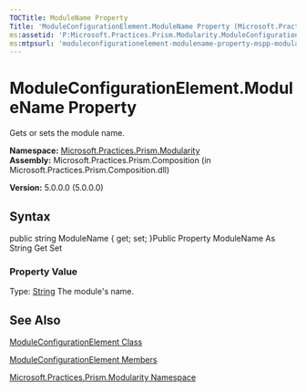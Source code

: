 ```yaml
---
TOCTitle: ModuleName Property
Title: 'ModuleConfigurationElement.ModuleName Property (Microsoft.Practices.Prism.Modularity)'
ms:assetid: 'P:Microsoft.Practices.Prism.Modularity.ModuleConfigurationElement.ModuleName'
ms:mtpsurl: 'moduleconfigurationelement-modulename-property-mspp-modularity.md'
---
```


# ModuleConfigurationElement.ModuleName Property

Gets or sets the module name.

**Namespace:** [Microsoft.Practices.Prism.Modularity](https://msdn.microsoft.com/library/microsoft.practices.prism.modularity)
**Assembly:** Microsoft.Practices.Prism.Composition (in Microsoft.Practices.Prism.Composition.dll)

**Version:** 5.0.0.0 (5.0.0.0)

## Syntax
public string ModuleName { get; set; }Public Property ModuleName As String Get Set
### Property Value

Type: [String](http://msdn.microsoft.com/en-us/library/s1wwdcbf)
The module's name.

## See Also
[ModuleConfigurationElement Class](https://msdn.microsoft.com/library/microsoft.practices.prism.modularity.moduleconfigurationelement)

[ModuleConfigurationElement Members](https://msdn.microsoft.com/allmembers.t:microsoft.practices.prism.modularity.moduleconfigurationelement)

[Microsoft.Practices.Prism.Modularity Namespace](https://msdn.microsoft.com/library/microsoft.practices.prism.modularity)
